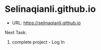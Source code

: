 # Selinaqianli.github.io
- URL: https://selinaqianli.github.io

Next Task:
1. complete project - Log In